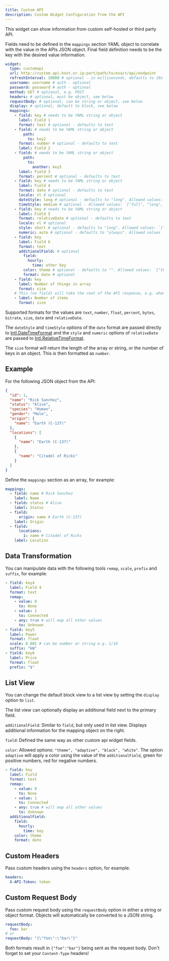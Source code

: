 ```yaml
---
title: Custom API
description: Custom Widget Configuration from the API
---
```


This widget can show information from custom self-hosted or third party API.

Fields need to be defined in the `mappings` section YAML object to correlate with the value in the APIs JSON object. Final field definition needs to be the key with the desired value information.

```yaml
widget:
  type: customapi
  url: http://custom.api.host.or.ip:port/path/to/exact/api/endpoint
  refreshInterval: 10000 # optional - in milliseconds, defaults to 10s
  username: username # auth - optional
  password: password # auth - optional
  method: GET # optional, e.g. POST
  headers: # optional, must be object, see below
  requestBody: # optional, can be string or object, see below
  display: # optional, default to block, see below
  mappings:
    - field: key # needs to be YAML string or object
      label: Field 1
      format: text # optional - defaults to text
    - field: # needs to be YAML string or object
        path:
          to: key2
      format: number # optional - defaults to text
      label: Field 2
    - field: # needs to be YAML string or object
        path:
          to:
            another: key3
      label: Field 3
      format: percent # optional - defaults to text
    - field: key # needs to be YAML string or object
      label: Field 4
      format: date # optional - defaults to text
      locale: nl # optional
      dateStyle: long # optional - defaults to "long". Allowed values: `["full", "long", "medium", "short"]`.
      timeStyle: medium # optional - Allowed values: `["full", "long", "medium", "short"]`.
    - field: key # needs to be YAML string or object
      label: Field 5
      format: relativeDate # optional - defaults to text
      locale: nl # optional
      style: short # optional - defaults to "long". Allowed values: `["long", "short", "narrow"]`.
      numeric: auto # optional - defaults to "always". Allowed values `["always", "auto"]`.
    - field: key
      label: Field 6
      format: text
      additionalField: # optional
        field:
          hourly:
            time: other key
        color: theme # optional - defaults to "". Allowed values: `["theme", "adaptive", "black", "white"]`.
        format: date # optional
    - field: key
      label: Number of things in array
      format: size
    # This (no field) will take the root of the API response, e.g. when APIs return an array:
    - label: Number of items
      format: size
```

Supported formats for the values are `text`, `number`, `float`, `percent`, `bytes`, `bitrate`, `size`, `date` and `relativeDate`.

The `dateStyle` and `timeStyle` options of the `date` format are passed directly to [Intl.DateTimeFormat](https://developer.mozilla.org/en-US/docs/Web/JavaScript/Reference/Global_Objects/Intl/DateTimeFormat/DateTimeFormat) and the `style` and `numeric` options of `relativeDate` are passed to [Intl.RelativeTimeFormat](https://developer.mozilla.org/en-US/docs/Web/JavaScript/Reference/Global_Objects/Intl/RelativeTimeFormat/RelativeTimeFormat).

The `size` format will return the length of the array or string, or the number of keys in an object. This is then formatted as `number`.

## Example

For the following JSON object from the API:

```json
{
  "id": 1,
  "name": "Rick Sanchez",
  "status": "Alive",
  "species": "Human",
  "gender": "Male",
  "origin": {
    "name": "Earth (C-137)"
  },
  "locations": [
    {
      "name": "Earth (C-137)"
    },
    {
      "name": "Citadel of Ricks"
    }
  ]
}
```

Define the `mappings` section as an array, for example:

```yaml
mappings:
  - field: name # Rick Sanchez
    label: Name
  - field: status # Alive
    label: Status
  - field:
      origin: name # Earth (C-137)
    label: Origin
  - field:
      locations:
        1: name # Citadel of Ricks
    label: Location
```

## Data Transformation

You can manipulate data with the following tools `remap`, `scale`, `prefix` and `suffix`, for example:

```yaml
- field: key4
  label: Field 4
  format: text
  remap:
    - value: 0
      to: None
    - value: 1
      to: Connected
    - any: true # will map all other values
      to: Unknown
- field: key5
  label: Power
  format: float
  scale: 0.001 # can be number or string e.g. 1/16
  suffix: "kW"
- field: key6
  label: Price
  format: float
  prefix: "$"
```

## List View

You can change the default block view to a list view by setting the `display` option to `list`.

The list view can optionally display an additional field next to the primary field.

`additionalField`: Similar to `field`, but only used in list view. Displays additional information for the mapping object on the right.

`field`: Defined the same way as other custom api widget fields.

`color`: Allowed options: `"theme", "adaptive", "black", "white"`. The option `adaptive` will apply a color using the value of the `additionalField`, green for positive numbers, red for negative numbers.

```yaml
- field: key
  label: Field
  format: text
  remap:
    - value: 0
      to: None
    - value: 1
      to: Connected
    - any: true # will map all other values
      to: Unknown
  additionalField:
    field:
      hourly:
        time: key
    color: theme
    format: date
```

## Custom Headers

Pass custom headers using the `headers` option, for example:

```yaml
headers:
  X-API-Token: token
```

## Custom Request Body

Pass custom request body using the `requestBody` option in either a string or object format. Objects will automatically be converted to a JSON string.

```yaml
requestBody:
  foo: bar
# or
requestBody: "{\"foo\":\"bar\"}"
```

Both formats result in `{"foo":"bar"}` being sent as the request body. Don't forget to set your `Content-Type` headers!
